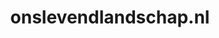 ---
layout: post
title:  "onslevendlandschap.nl"
internal_url:  "/data/onslevendlandschap.nl.html"
categories: dutchgov
---